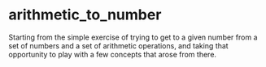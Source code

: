 # arithmetic_to_number
Starting from the simple exercise of trying to get to a given number from a set of numbers and a set of arithmetic operations, and taking that opportunity to play with a few concepts that arose from there.
